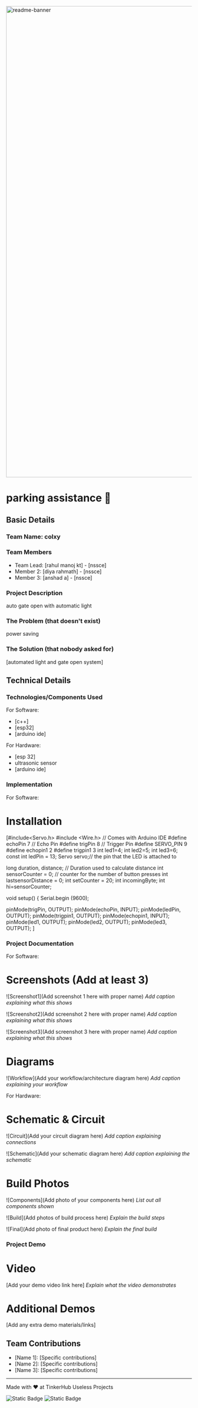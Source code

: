 <img width="1280" alt="readme-banner" src="https://github.com/user-attachments/assets/35332e92-44cb-425b-9dff-27bcf1023c6c">

# parking assistance 🎯


## Basic Details
### Team Name: colxy


### Team Members
- Team Lead: [rahul manoj kt] - [nssce]
- Member 2: [diya rahmath] - [nssce]
- Member 3: [anshad a] - [nssce]

### Project Description
auto gate open with automatic light
### The Problem (that doesn't exist)
power saving
### The Solution (that nobody asked for)
[automated light and gate open system]

## Technical Details
### Technologies/Components Used
For Software:
- [c++]
- [esp32]
- [arduino ide]

For Hardware:
- [esp 32]
- ultrasonic sensor 
- [arduino ide]

### Implementation
For Software:
# Installation
[#include<Servo.h>
#include <Wire.h>  // Comes with Arduino IDE
#define echoPin 7 // Echo Pin
#define trigPin 8 // Trigger Pin
#define SERVO_PIN 9
#define echopin1 2
#define trigpin1 3
int led1=4; 
int led2=5;
int led3=6;
const int ledPin = 13; 
Servo servo;// the pin that the LED is attached to



long duration, distance; // Duration used to calculate distance
int sensorCounter = 0;   // counter for the number of button presses
int lastsensorDistance = 0;
int setCounter = 20;
int incomingByte;
int hi=sensorCounter;

void setup() {
 Serial.begin (9600);

 pinMode(trigPin, OUTPUT);
 pinMode(echoPin, INPUT);
pinMode(ledPin, OUTPUT);
 pinMode(trigpin1, OUTPUT);
 pinMode(echopin1, INPUT);
pinMode(led1, OUTPUT);
pinMode(led2, OUTPUT);
pinMode(led3, OUTPUT);
]


### Project Documentation
For Software:

# Screenshots (Add at least 3)
![Screenshot1](Add screenshot 1 here with proper name)
*Add caption explaining what this shows*

![Screenshot2](Add screenshot 2 here with proper name)
*Add caption explaining what this shows*

![Screenshot3](Add screenshot 3 here with proper name)
*Add caption explaining what this shows*

# Diagrams
![Workflow](Add your workflow/architecture diagram here)
*Add caption explaining your workflow*

For Hardware:

# Schematic & Circuit
![Circuit](Add your circuit diagram here)
*Add caption explaining connections*

![Schematic](Add your schematic diagram here)
*Add caption explaining the schematic*

# Build Photos
![Components](Add photo of your components here)
*List out all components shown*

![Build](Add photos of build process here)
*Explain the build steps*

![Final](Add photo of final product here)
*Explain the final build*

### Project Demo
# Video
[Add your demo video link here]
*Explain what the video demonstrates*

# Additional Demos
[Add any extra demo materials/links]

## Team Contributions
- [Name 1]: [Specific contributions]
- [Name 2]: [Specific contributions]
- [Name 3]: [Specific contributions]

---
Made with ❤️ at TinkerHub Useless Projects 

![Static Badge](https://img.shields.io/badge/TinkerHub-24?color=%23000000&link=https%3A%2F%2Fwww.tinkerhub.org%2F)
![Static Badge](https://img.shields.io/badge/UselessProject--24-24?link=https%3A%2F%2Fwww.tinkerhub.org%2Fevents%2FQ2Q1TQKX6Q%2FUseless%2520Projects)



